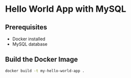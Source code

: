 # Hello World App with MySQL

## Prerequisites
- Docker installed
- MySQL database

## Build the Docker Image
```sh
docker build -t my-hello-world-app .
